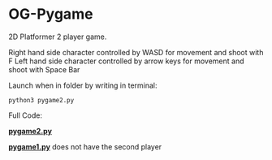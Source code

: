 # OG-Pygame

2D Platformer 2 player game.

Right hand side character controlled by WASD for movement and shoot with F
Left hand side character controlled by arrow keys for movement and shoot with Space Bar

Launch when in folder by writing in terminal:

`python3 pygame2.py`

Full Code:

[**pygame2.py**](PyGames/pygame2.py)

[**pygame1.py**](PyGames/pygame1.py)  does not have the second player
